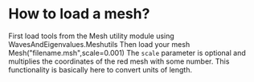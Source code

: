 # How to load a mesh?

First load tools from the Mesh utility module
    using WavesAndEigenvalues.Meshutils
Then load your mesh
    Mesh("filename.msh",scale=0.001)
The `scale` parameter is optional and multiplies the coordinates of the red mesh with some number. This functionality is basically here to convert units of length.
